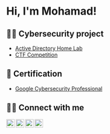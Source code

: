 <h1>Hi, I'm Mohamad!</h1>

<h2>👨‍💻 Cybersecurity project</h2>

- [Active Directory Home Lab](https://github.com/MohamadKhasan/ActiveDirectoryHomeLab)
- [CTF Competition](https://github.com/MohamadKhasan/ctfcompetition)

<h2>📃 Certification</h2>

- [Google Cybersecurity Professional](https://coursera.org/share/e8a45fbfd7dcf95ccd58ae1c8feec97d)

<h2>🤝🏻 Connect with me</h2>

[<img align="left" alt="MohamadKhasan | YouTube" width="22px" src="https://cdn.jsdelivr.net/npm/simple-icons@v3/icons/youtube.svg" />][youtube]
[<img align="left" alt="MohamadKhasan | Twitter" width="22px" src="https://cdn.jsdelivr.net/npm/simple-icons@v3/icons/twitter.svg" />][twitter]
[<img align="left" alt="MohamadKhasan | LinkedIn" width="22px" src="https://cdn.jsdelivr.net/npm/simple-icons@v3/icons/linkedin.svg" />][linkedin]
[<img align="left" alt="MohamadKhasan | Instagram" width="22px" src="https://cdn.jsdelivr.net/npm/simple-icons@v3/icons/instagram.svg" />][instagram]

[twitter]: https://twitter.com/ItsMohsan
[youtube]: https://www.youtube.com/
[instagram]: https://www.instagram.com/
[linkedin]: https://linkedin.com/in/mohamadkhasan/
